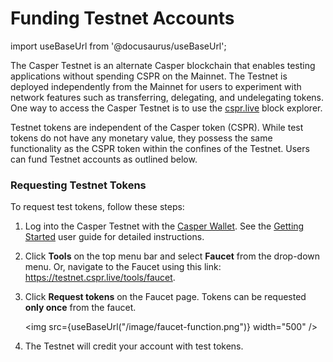 # Funding Testnet Accounts

import useBaseUrl from '@docusaurus/useBaseUrl';

The Casper Testnet is an alternate Casper blockchain that enables testing applications without spending CSPR on the Mainnet. The Testnet is deployed independently from the Mainnet for users to experiment with network features such as transferring, delegating, and undelegating tokens. One way to access the Casper Testnet is to use the [cspr.live](https://testnet.cspr.live/) block explorer. 

Testnet tokens are independent of the Casper token (CSPR). While test tokens do not have any monetary value, they possess the same functionality as the CSPR token within the confines of the Testnet. Users can fund Testnet accounts as outlined below. 

### Requesting Testnet Tokens 

To request test tokens, follow these steps:

1. Log into the Casper Testnet with the [Casper Wallet](https://www.casperwallet.io/). See the [Getting Started](https://www.casperwallet.io/user-guide/getting-started) user guide for detailed instructions.
2. Click **Tools** on the top menu bar and select **Faucet** from the drop-down menu. Or, navigate to the Faucet using this link: https://testnet.cspr.live/tools/faucet.
3. Click **Request tokens** on the Faucet page. Tokens can be requested **only once** from the faucet.

    <img src={useBaseUrl("/image/faucet-function.png")} width="500" />

4. The Testnet will credit your account with test tokens.
